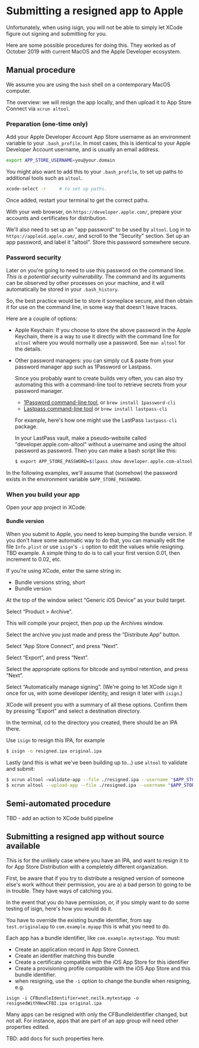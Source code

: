# Submitting a resigned app to Apple

Unfortunately, when using isign, you will not be able to simply let XCode figure out signing and submitting for you.

Here are some possible procedures for doing this. They worked as of October 2019 with current MacOS and the 
Apple Developer ecosystem.

## Manual procedure

We assume you are using the `bash` shell on a contemporary MacOS computer.

The overview: we will resign the app locally, and then upload it to App Store Connect via `xcrun altool`.

### Preparation (one-time only)

Add your Apple Developer Account App Store username as an environment variable to your `.bash_profile`. 
In most cases, this is identical to your Apple Developer Account username, and is usually an email address.

```bash
export APP_STORE_USERNAME=you@your.domain
```

You might also want to add this to your `.bash_profile`, to set up paths to additional tools such as `altool`.
 
```bash
xcode-select -r     # to set up paths. 
```

Once added, restart your terminal to get the correct paths.

With your web browser, on `https://developer.apple.com/`, prepare your accounts and certificates for distribution.

We'll also need to set up an "app password" to be used by `altool`. Log in to `https://appleid.apple.com/`, and
scroll to the "Security" section. Set up an app password, and label it "altool". Store this password somewhere 
secure. 

### Password security

Later on you're going to need to use this password on the command line. _This is a potential 
security vulnerability_. The command and its arguments can be observed by other processes on your machine, and it will automatically be stored in your `.bash_history`.

So, the best practice would be to store it someplace secure, and then obtain it for use on the command line, in some way that doesn't leave traces.

Here are a couple of options:

* Apple Keychain: If you choose to store the above password in the Apple Keychain, there is a way to use it directly
  with the command line for `altool` where you would normally use a password. See `man altool` for the details.
  
* Other password managers: you can simply cut & paste from your password manager app such as 1Password or Lastpass.
  
  Since you probably want to create builds very often, you can also try automating this with a command-line tool to 
  retrieve secrets from your password manager. 
    * [1Password command-line tool](https://1password.com/downloads/command-line/), or `brew install 1password-cli`
    * [Lastpass command-line tool](https://support.logmeininc.com/lastpass/help/use-the-lastpass-command-line-application-lp040011) or `brew install lastpass-cli`
  
  For example, here's how one might use the LastPass `lastpass-cli` package.
  
  In your LastPass vault, make a pseudo-website called "developer.apple.com-altool" 
  without a username and using the altool password as password. Then you can make a bash script 
  like this:
  ```bash
  $ export APP_STORE_PASSWORD=$(lpass show developer.apple.com-altool --password)
  ```
  

In the following examples, we'll assume that (somehow) the password exists in the environment variable 
`$APP_STORE_PASSWORD`.

### When you build your app

Open your app project in XCode.



#### Bundle version
When you submit to Apple, you need to keep bumping the bundle version. If you don't have some automatic 
way to do that, you can manually edit the file `Info.plist` or use `isign`'s `-i` option to edit the values while resigning. TBD example. A simple thing to do is to call your first version 0.01,
then increment to 0.02, etc.

If you're using XCode, enter the same string in:

* Bundle versions string, short
* Bundle version


At the top of the window select “Generic iOS Device” as your build target.
 
Select “Product > Archive”.

This will compile your project, then pop up the Archives window.

Select the archive you just made and press the “Distribute App” button.

Select “App Store Connect”, and press “Next”.

Select “Export”,  and press “Next”.

Select the appropriate options for bitcode and symbol retention, and press  “Next”.

Select “Automatically manage signing”. (We're going to let XCode sign it once for us, with some developer identity,
and resign it later with `isign`.)

XCode will present you with a summary of all these options. Confirm them by pressing “Export” and select a 
destination directory.

In the terminal, cd to the directory you created, there should be an IPA there.

Use `isign` to resign this IPA, for example

```bash
$ isign -o resigned.ipa original.ipa
```

Lastly (and this is what we've been building up to...) use `altool` to validate and submit:

```bash
$ xcrun altool —validate-app --file ./resigned.ipa --username "$APP_STORE_USERNAME" --password "$APP_STORE_PASSWORD"
$ xcrun altool --upload-app --file ./resigned.ipa --username "$APP_STORE_USERNAME" --password "$APP_STORE_PASSWORD"

```


## Semi-automated procedure

TBD - add an action to XCode build pipeline



## Submitting a resigned app without source available

This is for the unlikely case where you have an IPA, and want to resign it to for App Store Distribution with a completely different organization.

First, be aware that if you try to distribute a resigned version of someone else's work without their permission, you are a) a bad person b) going to be in trouble. They have ways of catching you.

In the event that you do have permission, or, if you simply want to do some testing of isign, here's how you would do it.

You have to override the existing bundle identifier, from say `test.originalapp` to `com.example.myapp` this is what you need to do.

Each app has a bundle identifier, like `com.example.mytestapp`.  You must:
* Create an application record in App Store Connect.
* Create an identifier matching this bundle
* Create a certificate compatible with the iOS App Store for this identifier
* Create a provisioning profile compatible with the iOS App Store and this bundle identifier.
* when resigning, use the `-i` option to change the bundle when resigning, e.g.

`isign -i CFBundleIdentifier=net.neilk.mytestapp -o resignedWithNewCFBI.ipa original.ipa`

Many apps can be resigned with only the CFBundleIdentifier changed, but not all. For instance,
apps that are part of an app group will need other properties edited.

TBD: add docs for such properties here.
